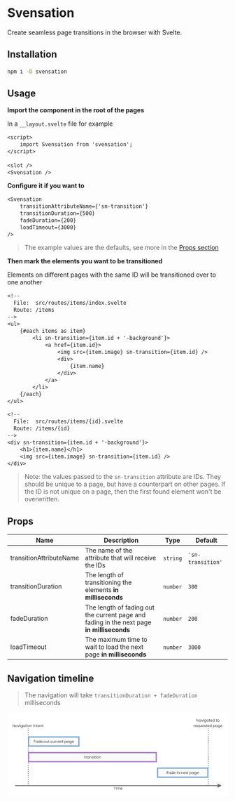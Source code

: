 # Svensation

Create seamless page transitions in the browser with Svelte.

## Installation

```bash
npm i -D svensation
```

## Usage

**Import the component in the root of the pages**

In a `__layout.svelte` file for example

```svelte
<script>
	import Svensation from 'svensation';
</script>

<slot />
<Svensation />
```

**Configure it if you want to**

```svelte
<Svensation
	transitionAttributeName={'sn-transition'}
	transitionDuration={500}
	fadeDuration={200}
	loadTimeout={3000}
/>
```

> The example values are the defaults, see more in the [Props section](#props)

**Then mark the elements you want to be transitioned**

Elements on different pages with the same ID will be transitioned over to one another

```svelte
<!--
  File:  src/routes/items/index.svelte
  Route: /items
-->
<ul>
	{#each items as item}
		<li sn-transition={item.id + '-background'}>
			<a href={item.id}>
				<img src={item.image} sn-transition={item.id} />
				<div>
					{item.name}
				</div>
			</a>
		</li>
	{/each}
</ul>
```

```svelte
<!--
  File:  src/routes/items/{id}.svelte
  Route: /items/{id}
-->
<div sn-transition={item.id + '-background'}>
	<h1>{item.name}</h1>
	<img src={item.image} sn-transition={item.id} />
</div>
```

> Note: the values passed to the `sn-transition` attribute are IDs. They should be unique to a page, but have a counterpart on other pages. If the ID is not unique on a page, then the first found element won't be overwritten.

## Props

| Name                    | Description                                                                               | Type     | Default           |
| ----------------------- | ----------------------------------------------------------------------------------------- | -------- | ----------------- |
| transitionAttributeName | The name of the attribute that will receive the IDs                                       | `string` | `'sn-transition'` |
| transitionDuration      | The length of transitioning the elements **in milliseconds**                              | `number` | `300`             |
| fadeDuration            | The length of fading out the current page and fading in the next page **in milliseconds** | `number` | `200`             |
| loadTimeout             | The maximum time to wait to load the next page **in milliseconds**                        | `number` | `3000`            |

## Navigation timeline

> The navigation will take `transitionDuration + fadeDuration` milliseconds

![Navigation timeline](/images/timeline.png)
